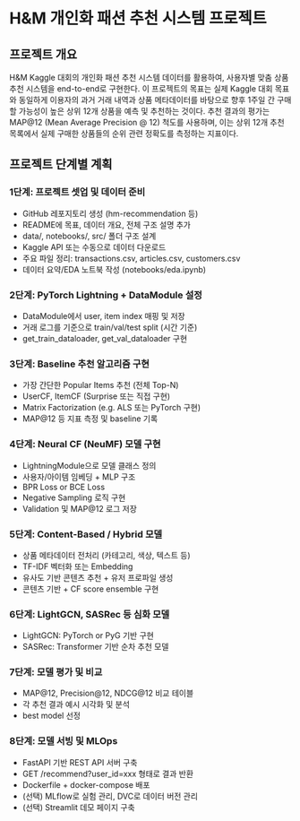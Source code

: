 # H&M 개인화 패션 추천 시스템 프로젝트

## 프로젝트 개요

H&M Kaggle 대회의 개인화 패션 추천 시스템 데이터를 활용하여, 사용자별 맞춤 상품 추천 시스템을 end-to-end로 구현한다. 이 프로젝트의 목표는 실제 Kaggle 대회 목표와 동일하게 이용자의 과거 거래 내역과 상품 메타데이터를 바탕으로 향후 1주일 간 구매할 가능성이 높은 상위 12개 상품을 예측 및 추천하는 것이다. 추천 결과의 평가는 MAP@12 (Mean Average Precision @ 12) 척도를 사용하며, 이는 상위 12개 추천 목록에서 실제 구매한 상품들의 순위 관련 정확도를 측정하는 지표이다.

## 프로젝트 단계별 계획

### 1단계: 프로젝트 셋업 및 데이터 준비
- GitHub 레포지토리 생성 (hm-recommendation 등)
- README에 목표, 데이터 개요, 전체 구조 설명 추가
- data/, notebooks/, src/ 폴더 구조 설계
- Kaggle API 또는 수동으로 데이터 다운로드
- 주요 파일 정리: transactions.csv, articles.csv, customers.csv
- 데이터 요약/EDA 노트북 작성 (notebooks/eda.ipynb)

### 2단계: PyTorch Lightning + DataModule 설정
- DataModule에서 user, item index 매핑 및 저장
- 거래 로그를 기준으로 train/val/test split (시간 기준)
- get_train_dataloader, get_val_dataloader 구현

### 3단계: Baseline 추천 알고리즘 구현
- 가장 간단한 Popular Items 추천 (전체 Top-N)
- UserCF, ItemCF (Surprise 또는 직접 구현)
- Matrix Factorization (e.g. ALS 또는 PyTorch 구현)
- MAP@12 등 지표 측정 및 baseline 기록

### 4단계: Neural CF (NeuMF) 모델 구현
- LightningModule으로 모델 클래스 정의
- 사용자/아이템 임베딩 + MLP 구조
- BPR Loss or BCE Loss
- Negative Sampling 로직 구현
- Validation 및 MAP@12 로그 저장

### 5단계: Content-Based / Hybrid 모델
- 상품 메타데이터 전처리 (카테고리, 색상, 텍스트 등)
- TF-IDF 벡터화 또는 Embedding
- 유사도 기반 콘텐츠 추천 + 유저 프로파일 생성
- 콘텐츠 기반 + CF score ensemble 구현

### 6단계: LightGCN, SASRec 등 심화 모델
- LightGCN: PyTorch or PyG 기반 구현
- SASRec: Transformer 기반 순차 추천 모델

### 7단계: 모델 평가 및 비교
- MAP@12, Precision@12, NDCG@12 비교 테이블
- 각 추천 결과 예시 시각화 및 분석
- best model 선정

### 8단계: 모델 서빙 및 MLOps
- FastAPI 기반 REST API 서버 구축
- GET /recommend?user_id=xxx 형태로 결과 반환
- Dockerfile + docker-compose 배포
- (선택) MLflow로 실험 관리, DVC로 데이터 버전 관리
- (선택) Streamlit 데모 페이지 구축
